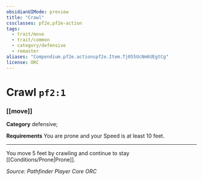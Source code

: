 ```yaml
---
obsidianUIMode: preview
title: "Crawl"
cssclasses: pf2e,pf2e-action
tags:
  - trait/move
  - trait/common
  - category/defensive
  - remaster
aliases: "Compendium.pf2e.actionspf2e.Item.Tj055UcNm6UEgtCg"
license: ORC
---
```

# Crawl `pf2:1`

### [[move]]

**Category** defensive; 




**Requirements** You are prone and your Speed is at least 10 feet.

* * *

You move 5 feet by crawling and continue to stay [[Conditions/Prone|Prone]].

*Source: Pathfinder Player Core*
*ORC*